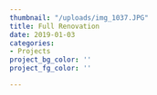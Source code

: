```yaml
---
thumbnail: "/uploads/img_1037.JPG"
title: Full Renovation
date: 2019-01-03
categories:
- Projects
project_bg_color: ''
project_fg_color: ''

---
```


